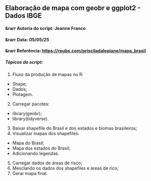 ## Elaboração de mapa com geobr e ggplot2 - Dados IBGE

#### &rarr Autoria do script: Jeanne Franco 
#### &rarr Data: 05/05/25 
#### &rarr Referência: https://rpubs.com/prisciladalepiane/mapa_brasil 

##### Tópicos do script:

1. Fluxo da produção de mapas no R:
- Shape;
- Dados;
- Plotagem.
2. Carregar pacotes:
- library(geobr);
- library(tidyverse).
3. Baixar shapefile do Brasil e dos estados e biomas brasileiros;
4. Visualizar mapas dos shapefiles:
- Mapa do Brasil;
- Mapa dos estados do Brasil;
- Adicionando legendas.
5. Carregar dados de áreas de risco;
6. Mesclando os dados dos shapefiles e áreas de rico;
7. Gerar mapa final. 

